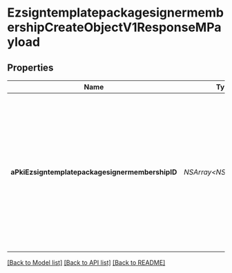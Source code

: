 # EzsigntemplatepackagesignermembershipCreateObjectV1ResponseMPayload

## Properties
Name | Type | Description | Notes
------------ | ------------- | ------------- | -------------
**aPkiEzsigntemplatepackagesignermembershipID** | **NSArray&lt;NSNumber*&gt;*** | An array of unique IDs representing the object that were requested to be created.  They are returned in the same order as the array containing the objects to be created that was sent in the request. | 

[[Back to Model list]](../README.md#documentation-for-models) [[Back to API list]](../README.md#documentation-for-api-endpoints) [[Back to README]](../README.md)


